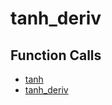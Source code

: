 # tanh_deriv

## Function Calls
- [tanh](CSD/kCSD/ica/kCsd1D_ICA/STICA_CORE/tanh.md)
- [tanh_deriv](tanh_deriv.md)
